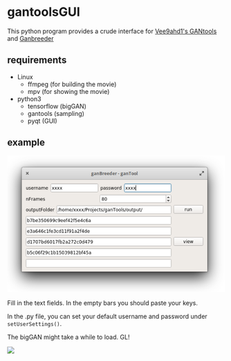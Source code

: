 # gantoolsGUI
This python program provides a crude interface for [Vee9ahd1's GANtools](https://gitlab.com/Vee9ahd1/gantools) and [Ganbreeder](https://ganbreeder.app/)

## requirements

- Linux
	- ffmpeg (for building the movie)
	- mpv (for showing the movie)
- python3
	- tensorflow (bigGAN)
	- gantools (sampling)
	- pyqt (GUI)

## example

![example](gitData/screenshot.png)

Fill in the text fields. In the empty bars you should paste your keys.

In the .py file, you can set your default username and password under `setUserSettings()`.

The bigGAN might take a while to load. GL!

![](gitData/example5key.gif)
